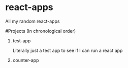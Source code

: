 # react-apps
All my random react-apps

#Projects
(In chronological order)
1. test-app

   Literally just a test app to see if I can run a react app
2. counter-app
